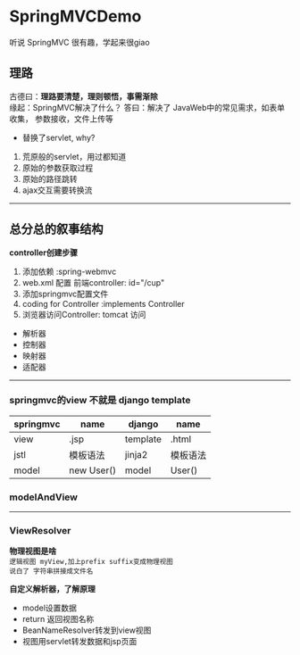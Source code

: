 # SpringMVCDemo
听说 SpringMVC 很有趣，学起来很giao


## 理路
古德曰：**理路要清楚，理则顿悟，事需渐除**  
缘起：SpringMVC解决了什么？ 答曰：解决了 JavaWeb中的常见需求，如表单收集， 参数接收，文件上传等
- 替换了servlet, why?
1. 荒原般的servlet，用过都知道
2. 原始的参数获取过程
3. 原始的路径跳转
4. ajax交互需要转换流
---
总分总的叙事结构
---

**controller创建步骤**
1. 添加依赖 :spring-webmvc
2. web.xml 配置 前端controller: id="/cup"
3. 添加springmvc配置文件
4. coding for Controller :implements Controller
5. 浏览器访问Controller: tomcat 访问


- 解析器
- 控制器
- 映射器
- 适配器

---
### springmvc的view 不就是 django template
| springmvc | name       | django       | name   |  
|-----------|------------|--------------|--------|
| view      | .jsp       | template     | .html  |
| jstl      | 模板语法       | jinja2       | 模板语法   |
| model     | new User() | model        | User() |


### modelAndView

---

### ViewResolver
**物理视图是啥**  
`逻辑视图 myView,加上prefix suffix变成物理视图`  
`说白了 字符串拼接成文件名`

**自定义解析器，了解原理**
- model设置数据
- return 返回视图名称 
- BeanNameResolver转发到view视图
- 视图用servlet转发数据和jsp页面


